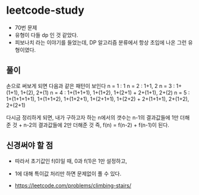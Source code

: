 # leetcode-study
- 70번 문제
- 유형이 다들 dp 인 것 같았다.
- 피보나치 라는 이야기를 들었는데, DP 알고리즘 분류에서 항상 초입에 나온 그런 유형이였다.

## 풀이
손으로 써보게 되면 다음과 같은 패턴이 보인다
n = 1 : 1
n = 2 : 1+1, 2
n = 3 : 1+(1+1), 1+(2), 2+(1)
n = 4 : 1+(1+1+1), 1+(1+2), 1+(2+1)
      + 2+(1+1), 2+(2)
n = 5 : 1+(1+1+1+1), 1+(1+1+2), 1+(1+2+1), 1+(2+1+1), 1+(2+2)
      + 2+(1+1+1), 2+(1+2), 2+(2+1)

다시금 정리하게 되면, 내가 구하고자 하는 n에서의 갯수는
n-1의 결과값들에 1만 더해준 것 + n-2의 결과값들에 2만 더해준 것
즉, f(n) = f(n-2) + f(n-1)이 된다.



## 신경써야 할 점
- 따라서 초기값인 f(0)일 때, 0과 f(1)은 1만 설정하고,
- 1에 대해 특이값 처리만 하면 문제없이 풀 수 있다.



- https://leetcode.com/problems/climbing-stairs/
